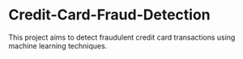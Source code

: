 # Credit-Card-Fraud-Detection
This project aims to detect fraudulent credit card transactions using machine learning techniques.
